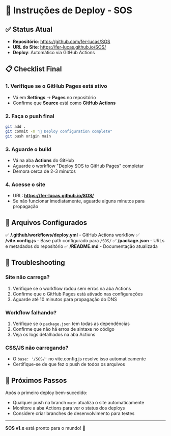 # 🚀 Instruções de Deploy - SOS

## ✅ Status Atual
- **Repositório**: https://github.com/fer-lucas/SOS
- **URL do Site**: https://fer-lucas.github.io/SOS/
- **Deploy**: Automático via GitHub Actions

## 📋 Checklist Final

### 1. Verifique se o GitHub Pages está ativo
- Vá em **Settings** → **Pages** no repositório
- Confirme que **Source** está como **GitHub Actions**

### 2. Faça o push final
```bash
git add .
git commit -m "🚀 Deploy configuration complete"
git push origin main
```

### 3. Aguarde o build
- Vá na aba **Actions** do GitHub
- Aguarde o workflow "Deploy SOS to GitHub Pages" completar
- Demora cerca de 2-3 minutos

### 4. Acesse o site
- URL: **https://fer-lucas.github.io/SOS/**
- Se não funcionar imediatamente, aguarde alguns minutos para propagação

## 🔧 Arquivos Configurados

✅ **/.github/workflows/deploy.yml** - GitHub Actions workflow
✅ **/vite.config.js** - Base path configurado para `/SOS/`
✅ **/package.json** - URLs e metadados do repositório
✅ **/README.md** - Documentação atualizada

## 🚨 Troubleshooting

### Site não carrega?
1. Verifique se o workflow rodou sem erros na aba Actions
2. Confirme que o GitHub Pages está ativado nas configurações
3. Aguarde até 10 minutos para propagação do DNS

### Workflow falhando?
1. Verifique se o `package.json` tem todas as dependências
2. Confirme que não há erros de sintaxe no código
3. Veja os logs detalhados na aba Actions

### CSS/JS não carregando?
- O `base: '/SOS/'` no vite.config.js resolve isso automaticamente
- Certifique-se de que fez o push de todos os arquivos

## 🎉 Próximos Passos

Após o primeiro deploy bem-sucedido:
- Qualquer push na branch `main` atualiza o site automaticamente
- Monitore a aba Actions para ver o status dos deploys
- Considere criar branches de desenvolvimento para testes

---
**SOS v1.x** está pronto para o mundo! 🌟